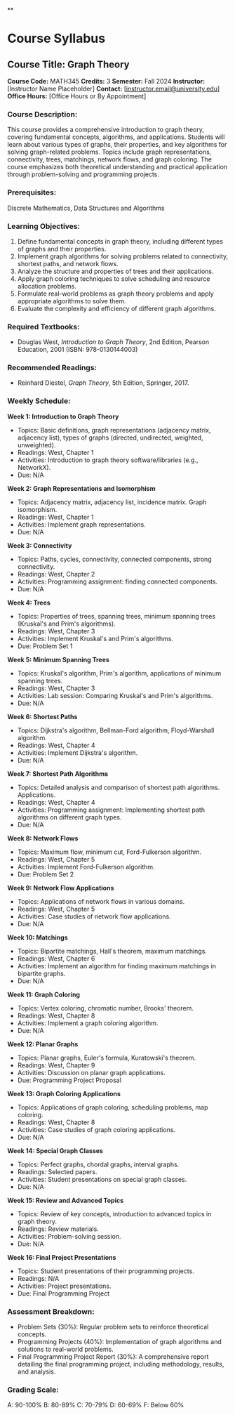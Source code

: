 **
# Course Syllabus
## Course Title: Graph Theory
**Course Code:** MATH345
**Credits:** 3
**Semester:** Fall 2024
**Instructor:** [Instructor Name Placeholder]
**Contact:** [instructor.email@university.edu]
**Office Hours:** [Office Hours or By Appointment]

### Course Description:
This course provides a comprehensive introduction to graph theory, covering fundamental concepts, algorithms, and applications. Students will learn about various types of graphs, their properties, and key algorithms for solving graph-related problems. Topics include graph representations, connectivity, trees, matchings, network flows, and graph coloring. The course emphasizes both theoretical understanding and practical application through problem-solving and programming projects.

### Prerequisites:
Discrete Mathematics, Data Structures and Algorithms

### Learning Objectives:
1.  Define fundamental concepts in graph theory, including different types of graphs and their properties.
2.  Implement graph algorithms for solving problems related to connectivity, shortest paths, and network flows.
3.  Analyze the structure and properties of trees and their applications.
4.  Apply graph coloring techniques to solve scheduling and resource allocation problems.
5.  Formulate real-world problems as graph theory problems and apply appropriate algorithms to solve them.
6.  Evaluate the complexity and efficiency of different graph algorithms.

### Required Textbooks:
- Douglas West, *Introduction to Graph Theory*, 2nd Edition, Pearson Education, 2001 (ISBN: 978-0130144003)

### Recommended Readings:
- Reinhard Diestel, *Graph Theory*, 5th Edition, Springer, 2017.

### Weekly Schedule:
**Week 1: Introduction to Graph Theory**
- Topics: Basic definitions, graph representations (adjacency matrix, adjacency list), types of graphs (directed, undirected, weighted, unweighted).
- Readings: West, Chapter 1
- Activities: Introduction to graph theory software/libraries (e.g., NetworkX).
- Due: N/A

**Week 2: Graph Representations and Isomorphism**
- Topics: Adjacency matrix, adjacency list, incidence matrix. Graph isomorphism.
- Readings: West, Chapter 1
- Activities: Implement graph representations.
- Due: N/A

**Week 3: Connectivity**
- Topics: Paths, cycles, connectivity, connected components, strong connectivity.
- Readings: West, Chapter 2
- Activities: Programming assignment: finding connected components.
- Due: N/A

**Week 4: Trees**
- Topics: Properties of trees, spanning trees, minimum spanning trees (Kruskal's and Prim's algorithms).
- Readings: West, Chapter 3
- Activities: Implement Kruskal's and Prim's algorithms.
- Due: Problem Set 1

**Week 5: Minimum Spanning Trees**
- Topics: Kruskal's algorithm, Prim's algorithm, applications of minimum spanning trees.
- Readings: West, Chapter 3
- Activities: Lab session: Comparing Kruskal's and Prim's algorithms.
- Due: N/A

**Week 6: Shortest Paths**
- Topics: Dijkstra's algorithm, Bellman-Ford algorithm, Floyd-Warshall algorithm.
- Readings: West, Chapter 4
- Activities: Implement Dijkstra's algorithm.
- Due: N/A

**Week 7: Shortest Path Algorithms**
- Topics: Detailed analysis and comparison of shortest path algorithms. Applications.
- Readings: West, Chapter 4
- Activities: Programming assignment: Implementing shortest path algorithms on different graph types.
- Due: N/A

**Week 8: Network Flows**
- Topics: Maximum flow, minimum cut, Ford-Fulkerson algorithm.
- Readings: West, Chapter 5
- Activities: Implement Ford-Fulkerson algorithm.
- Due: Problem Set 2

**Week 9: Network Flow Applications**
- Topics: Applications of network flows in various domains.
- Readings: West, Chapter 5
- Activities: Case studies of network flow applications.
- Due: N/A

**Week 10: Matchings**
- Topics: Bipartite matchings, Hall's theorem, maximum matchings.
- Readings: West, Chapter 6
- Activities: Implement an algorithm for finding maximum matchings in bipartite graphs.
- Due: N/A

**Week 11: Graph Coloring**
- Topics: Vertex coloring, chromatic number, Brooks' theorem.
- Readings: West, Chapter 8
- Activities: Implement a graph coloring algorithm.
- Due: N/A

**Week 12: Planar Graphs**
- Topics: Planar graphs, Euler's formula, Kuratowski's theorem.
- Readings: West, Chapter 9
- Activities: Discussion on planar graph applications.
- Due: Programming Project Proposal

**Week 13: Graph Coloring Applications**
- Topics: Applications of graph coloring, scheduling problems, map coloring.
- Readings: West, Chapter 8
- Activities: Case studies of graph coloring applications.
- Due: N/A

**Week 14: Special Graph Classes**
- Topics: Perfect graphs, chordal graphs, interval graphs.
- Readings: Selected papers.
- Activities: Student presentations on special graph classes.
- Due: N/A

**Week 15: Review and Advanced Topics**
- Topics: Review of key concepts, introduction to advanced topics in graph theory.
- Readings: Review materials.
- Activities: Problem-solving session.
- Due: N/A

**Week 16: Final Project Presentations**
- Topics: Student presentations of their programming projects.
- Readings: N/A
- Activities: Project presentations.
- Due: Final Programming Project

### Assessment Breakdown:
*   Problem Sets (30%): Regular problem sets to reinforce theoretical concepts.
*   Programming Projects (40%): Implementation of graph algorithms and solutions to real-world problems.
*   Final Programming Project Report (30%): A comprehensive report detailing the final programming project, including methodology, results, and analysis.

### Grading Scale:
A: 90-100%
B: 80-89%
C: 70-79%
D: 60-69%
F: Below 60%